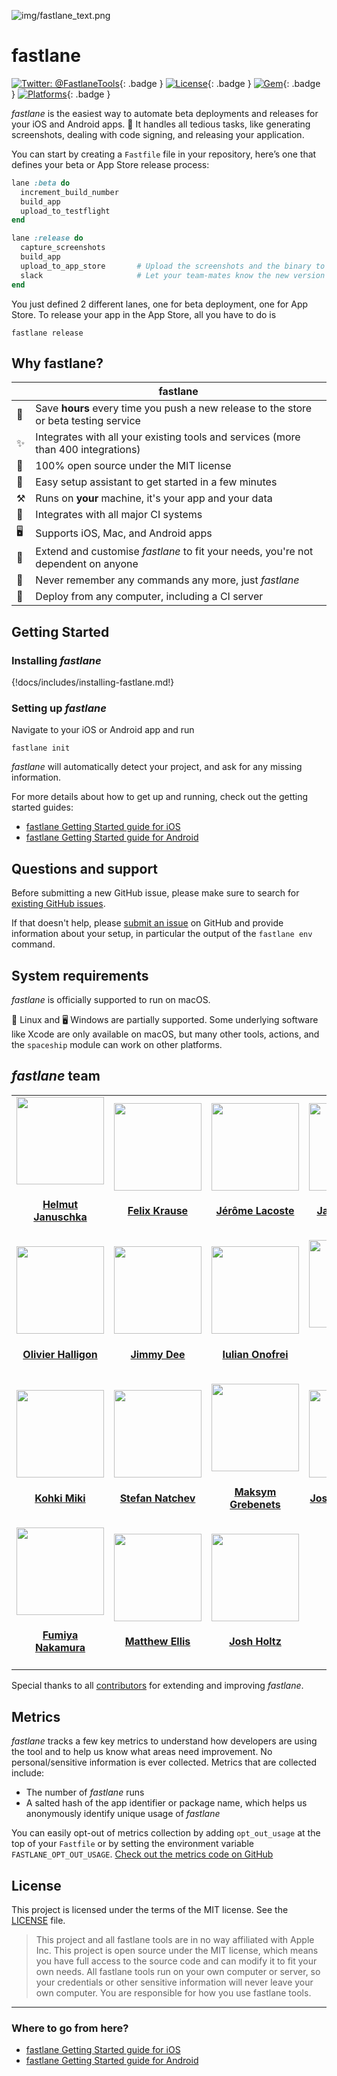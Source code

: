 ![img/fastlane_text.png](img/fastlane_text.png)

fastlane
============

[![Twitter: @FastlaneTools](https://img.shields.io/badge/contact-@FastlaneTools-blue.svg?style=flat)](https://twitter.com/FastlaneTools){: .badge }
[![License](https://img.shields.io/badge/license-MIT-green.svg?style=flat)](https://github.com/fastlane/fastlane/blob/master/LICENSE){: .badge }
[![Gem](https://img.shields.io/gem/v/fastlane.svg?style=flat)](https://rubygems.org/gems/fastlane){: .badge }
[![Platforms](https://img.shields.io/badge/os-macos%20--%20linux%20--%20windows-blue?style=flat)](#){: .badge }

_fastlane_ is the easiest way to automate beta deployments and releases for your iOS and Android apps. 🚀 It handles all tedious tasks, like generating screenshots, dealing with code signing, and releasing your application.

You can start by creating a `Fastfile` file in your repository, here’s one that defines your beta or App Store release process:

```ruby
lane :beta do
  increment_build_number
  build_app
  upload_to_testflight
end

lane :release do
  capture_screenshots
  build_app
  upload_to_app_store       # Upload the screenshots and the binary to iTunes
  slack                     # Let your team-mates know the new version is live
end
```

You just defined 2 different lanes, one for beta deployment, one for App Store. To release your app in the App Store, all you have to do is

```no-highlight
fastlane release
```

## Why fastlane?

|              | fastlane
-------------- | ----------
🚀 | Save **hours** every time you push a new release to the store or beta testing service
✨ | Integrates with all your existing tools and services (more than 400 integrations)
📖 | 100% open source under the MIT license
🎩 | Easy setup assistant to get started in a few minutes
⚒ | Runs on **your** machine, it's your app and your data
👻 | Integrates with all major CI systems
🖥 | Supports iOS, Mac, and Android apps
🔧 | Extend and customise _fastlane_ to fit your needs, you're not dependent on anyone
💭 | Never remember any commands any more, just _fastlane_
🚢 | Deploy from any computer, including a CI server

## Getting Started

### Installing _fastlane_

{!docs/includes/installing-fastlane.md!}

### Setting up _fastlane_

Navigate to your iOS or Android app and run

```no-highlight
fastlane init
```

_fastlane_ will automatically detect your project, and ask for any missing information.

For more details about how to get up and running, check out the getting started guides:

- [fastlane Getting Started guide for iOS](getting-started/ios/setup.md)
- [fastlane Getting Started guide for Android](getting-started/android/setup.md)

## Questions and support

Before submitting a new GitHub issue, please make sure to search for [existing GitHub issues](https://github.com/fastlane/fastlane/issues).

If that doesn't help, please [submit an issue](https://github.com/fastlane/fastlane/issues) on GitHub and provide information about your setup, in particular the output of the `fastlane env` command.

## System requirements

_fastlane_ is officially supported to run on macOS.

🐧 Linux and 🖥️ Windows are partially supported. Some underlying software like Xcode are only available on macOS, but many other tools, actions, and the `spaceship` module can work on other platforms.

## _fastlane_ team

<table>
<tr>
<td>
<a href='https://twitter.com/hjanuschka'><img src='https://github.com/hjanuschka.png?size=200' width=140></a>
<h4 align='center'><a href='https://twitter.com/hjanuschka'>Helmut Januschka</a></h4>
</td>
<td>
<a href='https://twitter.com/KrauseFx'><img src='https://github.com/KrauseFx.png?size=200' width=140></a>
<h4 align='center'><a href='https://twitter.com/KrauseFx'>Felix Krause</a></h4>
</td>
<td>
<a href='https://twitter.com/lacostej'><img src='https://github.com/lacostej.png?size=200' width=140></a>
<h4 align='center'><a href='https://twitter.com/lacostej'>Jérôme Lacoste</a></h4>
</td>
<td>
<a href='https://twitter.com/Sujan'><img src='https://github.com/janpio.png?size=200' width=140></a>
<h4 align='center'><a href='https://twitter.com/Sujan'>Jan Piotrowski</a></h4>
</td>
<td>
<a href='https://twitter.com/lmirosevic'><img src='https://github.com/lmirosevic.png?size=200' width=140></a>
<h4 align='center'><a href='https://twitter.com/lmirosevic'>Luka Mirosevic</a></h4>
</td>
</tr>
<tr>
<td>
<a href='https://twitter.com/aligatr'><img src='https://github.com/AliSoftware.png?size=200' width=140></a>
<h4 align='center'><a href='https://twitter.com/aligatr'>Olivier Halligon</a></h4>
</td>
<td>
<a href='#'><img src='https://github.com/jdee.png?size=200' width=140></a>
<h4 align='center'><a href='#'>Jimmy Dee</a></h4>
</td>
<td>
<a href='https://twitter.com/Revolt666'><img src='https://github.com/revolter.png?size=200' width=140></a>
<h4 align='center'><a href='https://twitter.com/Revolt666'>Iulian Onofrei</a></h4>
</td>
<td>
<a href='https://twitter.com/DanToml'><img src='https://github.com/DanToml.png?size=200' width=140></a>
<h4 align='center'><a href='https://twitter.com/DanToml'>Danielle Tomlinson</a></h4>
</td>
<td>
<a href='https://twitter.com/getaaron'><img src='https://github.com/getaaron.png?size=200' width=140></a>
<h4 align='center'><a href='https://twitter.com/getaaron'>Aaron Brager</a></h4>
</td>
</tr>
<tr>
<td>
<a href='https://twitter.com/giginet'><img src='https://github.com/giginet.png?size=200' width=140></a>
<h4 align='center'><a href='https://twitter.com/giginet'>Kohki Miki</a></h4>
</td>
<td>
<a href='https://twitter.com/snatchev'><img src='https://github.com/snatchev.png?size=200' width=140></a>
<h4 align='center'><a href='https://twitter.com/snatchev'>Stefan Natchev</a></h4>
</td>
<td>
<a href='https://twitter.com/mgrebenets'><img src='https://github.com/mgrebenets.png?size=200' width=140></a>
<h4 align='center'><a href='https://twitter.com/mgrebenets'>Maksym Grebenets</a></h4>
</td>
<td>
<a href='https://twitter.com/taquitos'><img src='https://github.com/taquitos.png?size=200' width=140></a>
<h4 align='center'><a href='https://twitter.com/taquitos'>Joshua Liebowitz</a></h4>
</td>
<td>
<a href='https://twitter.com/acrooow'><img src='https://github.com/milch.png?size=200' width=140></a>
<h4 align='center'><a href='https://twitter.com/acrooow'>Manu Wallner</a></h4>
</td>
</tr>
<tr>
<td>
<a href='https://twitter.com/nafu003'><img src='https://github.com/nafu.png?size=200' width=140></a>
<h4 align='center'><a href='https://twitter.com/nafu003'>Fumiya Nakamura</a></h4>
</td>
<td>
<a href='https://twitter.com/mellis1995'><img src='https://github.com/matthewellis.png?size=200' width=140></a>
<h4 align='center'><a href='https://twitter.com/mellis1995'>Matthew Ellis</a></h4>
</td>
<td>
<a href='https://twitter.com/joshdholtz'><img src='https://github.com/joshdholtz.png?size=200' width=140></a>
<h4 align='center'><a href='https://twitter.com/joshdholtz'>Josh Holtz</a></h4>
</td>
</table>

Special thanks to all [contributors](https://github.com/fastlane/fastlane/graphs/contributors) for extending and improving _fastlane_.

## Metrics
 
_fastlane_ tracks a few key metrics to understand how developers are using the tool and to help us know what areas need improvement. No personal/sensitive information is ever collected. Metrics that are collected include: 
 
* The number of _fastlane_ runs
* A salted hash of the app identifier or package name, which helps us anonymously identify unique usage of _fastlane_
 
You can easily opt-out of metrics collection by adding `opt_out_usage` at the top of your `Fastfile` or by setting the environment variable `FASTLANE_OPT_OUT_USAGE`. [Check out the metrics code on GitHub](https://github.com/fastlane/fastlane/tree/master/fastlane_core/lib/fastlane_core/analytics)

## License

This project is licensed under the terms of the MIT license. See the [LICENSE](https://github.com/fastlane/fastlane/blob/master/LICENSE) file.

> This project and all fastlane tools are in no way affiliated with Apple Inc. This project is open source under the MIT license, which means you have full access to the source code and can modify it to fit your own needs. All fastlane tools run on your own computer or server, so your credentials or other sensitive information will never leave your own computer. You are responsible for how you use fastlane tools.

----
### Where to go from here?
- [fastlane Getting Started guide for iOS](getting-started/ios/setup.md)
- [fastlane Getting Started guide for Android](getting-started/android/setup.md)
